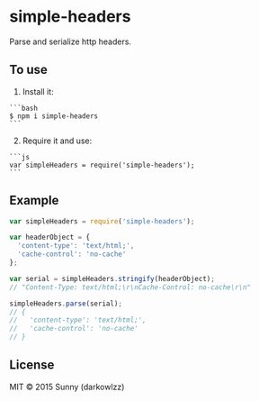 simple-headers
==============

Parse and serialize http headers.


## To use

  1. Install it:

    ```bash
    $ npm i simple-headers
    ```

  2. Require it and use:

    ```js
    var simpleHeaders = require('simple-headers');
    ```

## Example
```js
var simpleHeaders = require('simple-headers');

var headerObject = {
  'content-type': 'text/html;',
  'cache-control': 'no-cache'
};

var serial = simpleHeaders.stringify(headerObject);
// "Content-Type: text/html;\r\nCache-Control: no-cache\r\n"

simpleHeaders.parse(serial);
// {
//   'content-type': 'text/html;',
//   'cache-control': 'no-cache'
// }
```

## License

MIT &copy; 2015 Sunny (darkowlzz)
